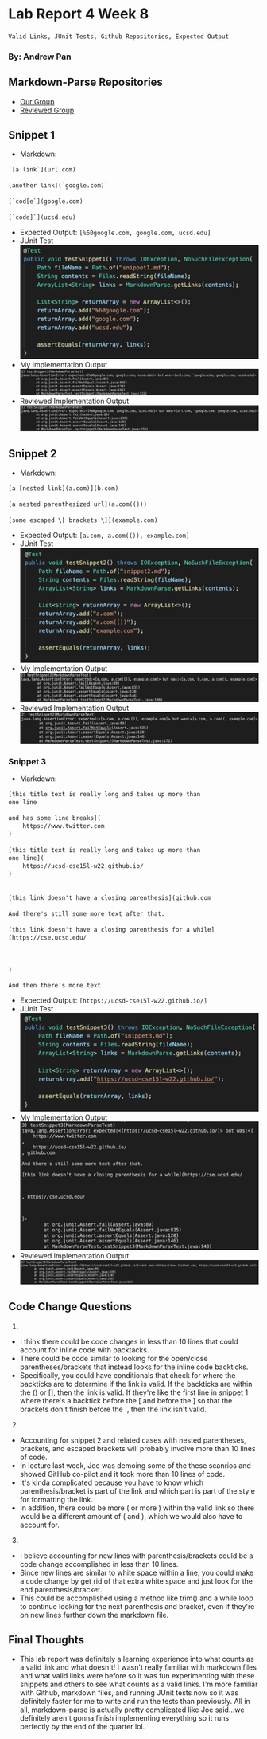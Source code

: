 # Lab Report 4 Week 8
`Valid Links, JUnit Tests, Github Repositories, Expected Output`
### By: Andrew Pan

## Markdown-Parse Repositories
- [Our Group](https://github.com/pandrew99/markdown-parse)
- [Reviewed Group](https://github.com/PierreBeur/markdown-parse)

## Snippet 1
- Markdown:
```
`[a link`](url.com)

[another link](`google.com)`

[`cod[e`](google.com)

[`code]`](ucsd.edu)
```
- Expected Output: 
`[%60google.com, google.com, ucsd.edu]`
- JUnit Test![JUnit Test](testsnippet1.png)
- My Implementation Output![mine](mysnippet1.png)
- Reviewed Implementation Output![theirs](theirsnippet1.png)

## Snippet 2
- Markdown:
```
[a [nested link](a.com)](b.com)

[a nested parenthesized url](a.com(()))

[some escaped \[ brackets \]](example.com)
```
- Expected Output: 
`[a.com, a.com(()), example.com]`
- JUnit Test![JUnit Test](testsnippet2.png)
- My Implementation Output![mine](mysnippet2.png)
- Reviewed Implementation Output![theirs](theirsnippet2.png)

### Snippet 3
- Markdown:
```
[this title text is really long and takes up more than 
one line

and has some line breaks](
    https://www.twitter.com
)

[this title text is really long and takes up more than 
one line](
    https://ucsd-cse15l-w22.github.io/
)


[this link doesn't have a closing parenthesis](github.com

And there's still some more text after that.

[this link doesn't have a closing parenthesis for a while](https://cse.ucsd.edu/



)

And then there's more text
```
- Expected Output: 
`[https://ucsd-cse15l-w22.github.io/]`
- JUnit Test![JUnit Test](testsnippet3.png)
- My Implementation Output![mine](mysnippet3.png)
- Reviewed Implementation Output![theirs](theirsnippet3.png)

## Code Change Questions
1. 
- I think there could be code changes in less than 10 lines that could account for inline code with backtacks. 
- There could be code similar to looking for the open/close parentheses/brackets that instead looks for the inline code backticks.
- Specifically, you could have conditionals that check for where the backticks are to determine if the link is valid. If the backticks are within the () or [], then the link is valid. If they're like the first line in snippet 1 where there's a backtick before the [ and before the ] so that the brackets don't finish before the `, then the link isn't valid. 
2. 
- Accounting for snippet 2 and related cases with nested parentheses, brackets, and escaped brackets will probably involve more than 10 lines of code. 
- In lecture last week, Joe was demoing some of the these scanrios and showed GitHub co-pilot and it took more than 10 lines of code. 
- It's kinda complicated because you have to know which parenthesis/bracket is part of the link and which part is part of the style for formatting the link. 
- In addition, there could be more ( or more ) within the valid link so there would be a different amount of ( and ), which we would also have to account for. 
3. 
- I believe accounting for new lines with parenthesis/brackets could be a code change accomplished in less than 10 lines. 
- Since new lines are similar to white space within a line, you could make a code change by get rid of that extra white space and just look for the end parenthesis/bracket. 
- This could be accomplished using a method like trim() and a while loop to continue looking for the next parenthesis and bracket, even if they're on new lines further down the markdown file. 

## Final Thoughts
- This lab report was definitely a learning experience into what counts as a valid link and what doesn't! I wasn't really familiar with markdown files and what valid links were before so it was fun experimenting with these snippets and others to see what counts as a valid links. I'm more familiar with Github, markdown files, and running JUnit tests now so it was definitely faster for me to write and run the tests than previously. All in all, markdown-parse is actually pretty complicated like Joe said...we definitely aren't gonna finish implementing everything so it runs perfectly by the end of the quarter lol. 
